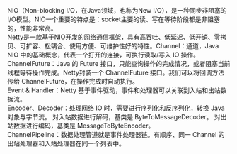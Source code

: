 NIO（Non-blocking I/O，在Java领域，也称为New I/O），是一种同步非阻塞的I/O模型。NIO一个重要的特点是：socket主要的读、写在等待阶段都是非阻塞的，性能非常高。  
Netty是一款基于NIO开发的网络通信框架，具有高吞吐、低延迟、低开销、零拷贝、可扩容、松耦合、使用方便、可维护性好的特性。Channel：通道，Java NIO 中的基础概念，代表一个打开的连接，可执行读取/写入 IO 操作。  
ChannelFuture：Java 的 Future 接口，只能查询操作的完成情况，或者阻塞当前线程等待操作完成。Netty封装一个 ChannelFuture 接口。我们可以将回调方法传给 ChannelFuture，在操作完成时自动执行。  
Event & Handler：Netty 基于事件驱动，事件和处理器可以关联到入站和出站数据流。  
Encoder、Decoder：处理网络 IO 时，需要进行序列化和反序列化，转换 Java 对象与字节流。 对入站数据进行解码，基类是 ByteToMessageDecoder。 对出站数据进行编码，基类是 MessageToByteEncoder。   
 ChannelPipeline：数据处理管道就是事件处理器链。有顺序、同一 Channel 的出站处理器和入站处理器在同一个列表中。